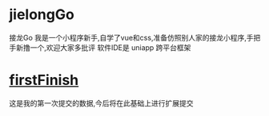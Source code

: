 # jielongGo
接龙Go
我是一个小程序新手,自学了vue和css,准备仿照别人家的接龙小程序,手把手新撸一个,欢迎大家多批评
软件IDE是 uniapp 跨平台框架

# [firstFinish](https://github.com/effortdiy/jielongGo/tree/master/firtstFinish)

这是我的第一次提交的数据,今后将在此基础上进行扩展提交

